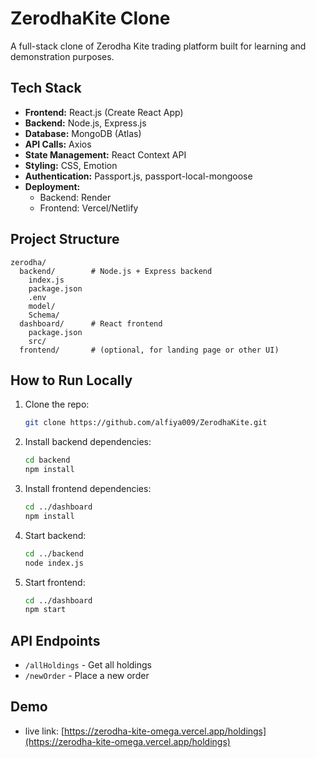 # ZerodhaKite Clone

A full-stack clone of Zerodha Kite trading platform built for learning and demonstration purposes.

## Tech Stack

- **Frontend:** React.js (Create React App)
- **Backend:** Node.js, Express.js
- **Database:** MongoDB (Atlas)
- **API Calls:** Axios
- **State Management:** React Context API
- **Styling:** CSS, Emotion
- **Authentication:** Passport.js, passport-local-mongoose
- **Deployment:**
  - Backend: Render
  - Frontend: Vercel/Netlify

## Project Structure

```
zerodha/
  backend/        # Node.js + Express backend
    index.js
    package.json
    .env
    model/
    Schema/
  dashboard/      # React frontend
    package.json
    src/
  frontend/       # (optional, for landing page or other UI)
```

## How to Run Locally

1. Clone the repo:
   ```sh
   git clone https://github.com/alfiya009/ZerodhaKite.git
   ```
2. Install backend dependencies:
   ```sh
   cd backend
   npm install
   ```
3. Install frontend dependencies:
   ```sh
   cd ../dashboard
   npm install
   ```
4. Start backend:
   ```sh
   cd ../backend
   node index.js
   ```
5. Start frontend:
   ```sh
   cd ../dashboard
   npm start
   ```


## API Endpoints
- `/allHoldings` - Get all holdings
- `/newOrder` - Place a new order

## Demo

- live link: [https://zerodha-kite-omega.vercel.app/holdings](https://zerodha-kite-omega.vercel.app/holdings)

